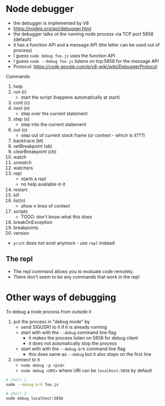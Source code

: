 
# Node debugger

* the debugger is implemented by V8
* https://nodejs.org/api/debugger.html
* the debugger talks ot the running node process via TCP port 5858 (default)
* it has a function API and a message API (the latter can be used out of process)
* I guess `node debug foo.js` uses the function API
* I guess `node --debug foo.js` listens on tcp:5858 for the message API
* Protocol: https://code.google.com/p/v8-wiki/wiki/DebuggerProtocol

Commands

1. help
1. run (r)
    * start the script (happens automatically at start)
1. cont (c)
1. next (n)
    * step over the current statement
1. step (s)
    * step into the current statement
1. out (o)
    * step out of current stack frame (or context - which is it???)
1. backtrace (bt)
1. setBreakpoint (sb)
1. clearBreakpoint (cb)
1. watch
1. unwatch
1. watchers
1. repl
    * starts a repl
    * no help available in it
1. restart
1. kill
1. list(n)
    * show n lines of context
1. scripts
    * TODO: don't know what this does
1. breakOnException
1. breakpoints
1. version

* `print` does not exist anymore - use `repl` instead



## The repl

* The repl command allows you to evaluate code remotely.
* There don't seem to be any commands that work in the repl

# Other ways of debugging

To debug a node process from outside it

1. put the process in "debug mode" by
    * send SIGUSR1 to it if it is already running
    * start with with the `--debug` command line flag
        * it makes the process listen on 5858 for debug client
        * it does not automatically stop the process
    * start with with the `--debug-brk` command line flag
        * this does same as `--debug` but it also stops on the first line
2. connect to it
    * `node debug -p <pid>`
    * `node debug <URI>` where URI can be `localhost:5858` by default

```sh
# shell 1
node --debug-brk foo.js

# shell 2
node debug localhost:5858
```


